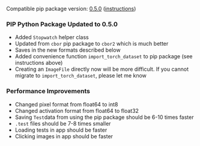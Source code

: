 <!--- https://github.com/mgroth0/deephy/releases -->

[//]: # (VERSION:1.15.0)


Compatible pip package
version: [0.5.0](https://pypi.org/project/deephy/0.5.0/) ([instructions](https://colab.research.google.com/drive/1HAaVOopHDNVKryP14wW4K_rcqeeqYrLK#scrollTo=VtUgz8xGYKHj))

### PIP Python Package Updated to 0.5.0
- Added `Stopwatch` helper class
- Updated from `cbor` pip package to `cbor2` which is much better
- Saves in the new formats described below
- Added convenience function `import_torch_dataset` to pip package (see instructions above)
- Creating an `ImageFile` directly now will be more difficult. If you cannot migrate to `import_torch_dataset`, please let me know

[//]: # (### New Features)


### Performance Improvements

- Changed pixel format from float64 to int8
- Changed activation format from float64 to float32
- Saving `Test`data from using the pip package should be 6-10 times faster
- `.test` files should be 7-8 times smaller
- Loading tests in app should be faster
- Clicking images in app should be faster



[//]: # (### Cosmetic Changes)

[//]: # (### Bug Fixes)


[//]: # (### Notes)

[//]: # (### Todo)

